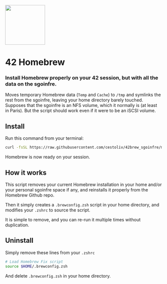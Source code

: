 <img
  src="https://raw.githubusercontent.com/kube/vscode-42header/master/42.png" 
  width=128>

42 Homebrew
===========

### Install Homebrew properly on your 42 session, but with all the data on the sgoinfre.

Moves temporary Homebrew data (`Temp` and `Cache`) to `/tmp` and symlinks the rest from the sgoinfre, leaving your home directory barely touched.
Supposes that the sgoinfre is an NFS volume, which it normally is (at least in Paris). But the script should work even if it were to be an iSCSI volume.

Install
-------
Run this command from your terminal:

```sh
curl -fsSL https://raw.githubusercontent.com/cestoliv/42brew_sgoinfre/master/install.sh | zsh
```

Homebrew is now ready on your session.

How it works
------------
This script removes your current Homebrew installation in your home and/or your personal sgoinfre space if any, and reinstalls it properly from the Homebrew Github repo.

Then it simply creates a `.brewconfig.zsh` script in your home directory, and modifies your `.zshrc` to source the script.

It is simple to remove, and you can re-run it multiple times without duplication.


Uninstall
---------
Simply remove these lines from your `.zshrc`

```sh
# Load Homebrew Fix script
source $HOME/.brewconfig.zsh
```

And delete `.brewconfig.zsh` in your home directory.
